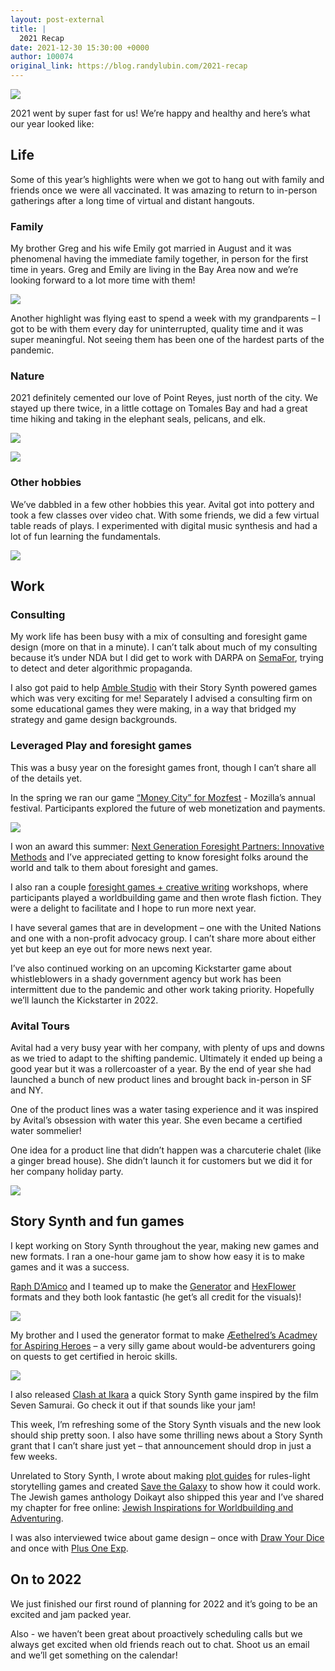 ```yaml
---
layout: post-external
title: |
  2021 Recap
date: 2021-12-30 15:30:00 +0000
author: 100074
original_link: https://blog.randylubin.com/2021-recap
---
```


![](/images/avital-and-randy-palace-of-fine-arts.png)

2021 went by super fast for us! We’re happy and healthy and here’s what our year looked like:

## Life

Some of this year’s highlights were when we got to hang out with family and friends once we were all vaccinated. It was amazing to return to in-person gatherings after a long time of virtual and distant hangouts.

### Family

My brother Greg and his wife Emily got married in August and it was phenomenal having the immediate family together, in person for the first time in years. Greg and Emily are living in the Bay Area now and we’re looking forward to a lot more time with them!

![](/images/lerinawinter-0030.png)

Another highlight was flying east to spend a week with my grandparents – I got to be with them every day for uninterrupted, quality time and it was super meaningful. Not seeing them has been one of the hardest parts of the pandemic.

### Nature

2021 definitely cemented our love of Point Reyes, just north of the city. We stayed up there twice, in a little cottage on Tomales Bay and had a great time hiking and taking in the elephant seals, pelicans, and elk.

![](/images/img_0154.png)

![](/images/img_0194.png)

### Other hobbies

We’ve dabbled in a few other hobbies this year. Avital got into pottery and took a few classes over video chat. With some friends, we did a few virtual table reads of plays. I experimented with digital music synthesis and had a lot of fun learning the fundamentals.

![](/images/screen-shot-2021-12-30-at-10-06-10-am.png)

## Work

### Consulting

My work life has been busy with a mix of consulting and foresight game design (more on that in a minute). I can’t talk about much of my consulting because it’s under NDA but I did get to work with DARPA on [SemaFor](https://www.darpa.mil/news-events/2021-03-02), trying to detect and deter algorithmic propaganda.

I also got paid to help [Amble Studio](http://amble.studio/) with their Story Synth powered games which was very exciting for me! Separately I advised a consulting firm on some educational games they were making, in a way that bridged my strategy and game design backgrounds.

### Leveraged Play and foresight games

This was a busy year on the foresight games front, though I can’t share all of the details yet.

In the spring we ran our game [“Money City” for Mozfest](https://blog.randylubin.com/serious-games-future-of-money-run-at-mozfest) - Mozilla’s annual festival. Participants explored the future of web monetization and payments.

![](/images/screen-shot-2021-03-18-at-1-16-10-pm.png)

I won an award this summer: [Next Generation Foresight Partners: Innovative Methods](https://blog.randylubin.com/award-next-generation-foresight-practitioner-innovative-methods) and I’ve appreciated getting to know foresight folks around the world and talk to them about foresight and games.

I also ran a couple [foresight games + creative writing](https://blog.randylubin.com/foresight-workshop-games-creative-writing) workshops, where participants played a worldbuilding game and then wrote flash fiction. They were a delight to facilitate and I hope to run more next year.

I have several games that are in development – one with the United Nations and one with a non-profit advocacy group. I can’t share more about either yet but keep an eye out for more news next year.

I’ve also continued working on an upcoming Kickstarter game about whistleblowers in a shady government agency but work has been intermittent due to the pandemic and other work taking priority. Hopefully we’ll launch the Kickstarter in 2022.

### Avital Tours

Avital had a very busy year with her company, with plenty of ups and downs as we tried to adapt to the shifting pandemic. Ultimately it ended up being a good year but it was a rollercoaster of a year. By the end of year she had launched a bunch of new product lines and brought back in-person in SF and NY.

One of the product lines was a water tasing experience and it was inspired by Avital’s obsession with water this year. She even became a certified water sommelier!

One idea for a product line that didn’t happen was a charcuterie chalet (like a ginger bread house). She didn’t launch it for customers but we did it for her company holiday party.

![](/images/img_1023.png)

## Story Synth and fun games

I kept working on Story Synth throughout the year, making new games and new formats. I ran a one-hour game jam to show how easy it is to make games and it was a success.

[Raph D’Amico](http://www.raphdamico.com/) and I teamed up to make the [Generator](https://www.loom.com/embed/2d813a53f3a649dcba72edf999fc298f) and [HexFlower](https://diegeticgames.com/blog/2021/08/30/story-synth-hexflower-format.html) formats and they both look fantastic (he get’s all credit for the visuals)!

![](https://diegeticgames.com/uploads/hexflower.gif)

My brother and I used the generator format to make [Æethelred’s Acadmey for Aspiring Heroes](https://storysynth.org/Games/Aethelreds-Academy/) – a very silly game about would-be adventurers going on quests to get certified in heroic skills.

![](https://diegeticgames.com/uploads/screen-shot-2021-07-16-at-10-55-56-am.png)

I also released [Clash at Ikara](https://diegeticgames.com/blog/2021/02/28/new-game-clash-at-ikara.html) a quick Story Synth game inspired by the film Seven Samurai. Go check it out if that sounds like your jam!

This week, I’m refreshing some of the Story Synth visuals and the new look should ship pretty soon. I also have some thrilling news about a Story Synth grant that I can’t share just yet – that announcement should drop in just a few weeks.

Unrelated to Story Synth, I wrote about making [plot guides](https://diegeticgames.com/blog/2021/06/15/plot-roadmaps-for-storytelling-games.html) for rules-light storytelling games and created [Save the Galaxy](https://randylubin.itch.io/save-the-galaxy) to show how it could work. The Jewish games anthology Doikayt also shipped this year and I’ve shared my chapter for free online: [Jewish Inspirations for Worldbuilding and Adventuring](https://diegeticgames.com/uploads/jewish-inspirations-for-worldbuilding-and-adventuring.pdf).

I was also interviewed twice about game design – once with [Draw Your Dice](https://shows.acast.com/dydpodcast/episodes/slice-dice-randy-lubin-story-synth) and once with [Plus One Exp](https://www.youtube.com/watch?v=taSOkBdDT5w).

## On to 2022

We just finished our first round of planning for 2022 and it’s going to be an excited and jam packed year.

Also - we haven’t been great about proactively scheduling calls but we always get excited when old friends reach out to chat. Shoot us an email and we’ll get something on the calendar!
